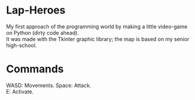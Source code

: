 # Lap-Heroes
My first approach of the programming world by making a little video-game on Python (dirty code ahead).  
It was made with the Tkinter graphic library; the map is based on my senior high-school.

# Commands
WASD: Movements. 
Space: Attack.  
E: Activate.
